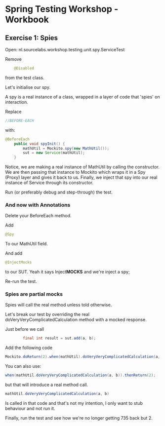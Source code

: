 # Spring Testing Workshop - Workbook


## Exercise 1: Spies

Open: nl.sourcelabs.workshop.testing.unit.spy.ServiceTest

Remove
```java
    @Disabled
```
from the test class.

Let's initialise our spy.

A spy is a real instance of a class, wrapped in a layer of code that 'spies' on interaction.

Replace 
```java
//BEFORE-EACH
```

with:
```java
@BeforeEach
    public void spyInit() {
        mathUtil = Mockito.spy(new MathUtil());
        sut = new Service(mathUtil);
    }
```
Notice, we are making a real instance of MathUtil by calling the constructor.
We are then passing that instance to Mockito which wraps it in a Spy (Proxy) layer and gives 
it back to us.
Finally, we inject that spy into our real instance of Service through its constructor.

Run (or preferably debug and step-through) the test.

### And now with Annotations

Delete your BeforeEach method.

Add
```java
@Spy
```
To our MathUtil field.

And add
```java
@InjectMocks
```
to our SUT. Yeah it says Inject**MOCKS** and we're inject a spy;

Re-run the test.

### Spies are partial mocks
Spies will call the real method unless told otherwise.

Let's break our test by overriding the real doVeryVeryComplicatedCalculation method with a mocked response.

Just before we call 
```java
        final int result = sut.add(a, b);
```
Add the following code
```java
Mockito.doReturn(2).when(mathUtil).doVeryVeryComplicatedCalculation(a, b);
```

You can also use: 
```java
when(mathUtil.doVeryVeryComplicatedCalculation(a, b)).thenReturn(2);
```
but that will introduce a real method call. 
```java
mathUtil.doVeryVeryComplicatedCalculation(a, b)
```
Is called in that code and that's not my intention, I only want to stub behaviour and not run it.

Finally, run the test and see how we're no longer getting 735 back but 2.